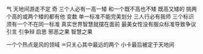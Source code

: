 气 天地间游走不定
奇 三个人必有一高一矮 和一个既不高也不矮 既高又矮的
挑两个高的或两个矮的都有他
变数 单一标准不能完美划分
三人行必有我师 三个标识须有一个不在同一标准
真实世界智慧就摆在面前
最美女性没有服众标准导致争议
引言 引争辩 启思 邪恶之果 智慧之果

一个个热点是风的领域 ♒︎只关心其中最远的两个
小卡最后被定于天地间
